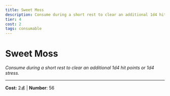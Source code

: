 ```yaml
---
title: Sweet Moss
description: Consume during a short rest to clear an additional 1d4 hit points or 1d4 stress.
tier: 4
cost: 2
tags: consumable
---
```

# Sweet Moss

_Consume during a short rest to clear an additional 1d4 hit points or 1d4 stress._

___
**Cost:** 2💰 | **Number**: 56
